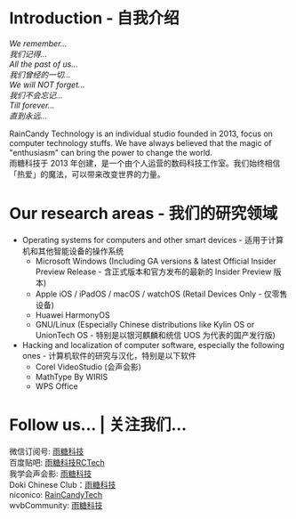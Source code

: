 # Introduction - 自我介绍
<i>We remember...<br>
我们记得...<br>
All the past of us...<br>
我们曾经的一切...<br>
We will NOT forget...<br>
我们不会忘记...<br>
Till forever...<br>
直到永远...<br></i>

RainCandy Technology is an individual studio founded in 2013, focus on computer technology stuffs. We have always believed that the magic of "enthusiasm" can bring the power to change the world.</br>
雨糖科技于 2013 年创建，是一个由个人运营的数码科技工作室。我们始终相信「热爱」的魔法，可以带来改变世界的力量。

# Our research areas - 我们的研究领域
- Operating systems for computers and other smart devices - 适用于计算机和其他智能设备的操作系统
  - Microsoft Windows (Including GA versions & latest Official Insider Preview Release - 含正式版本和官方发布的最新的 Insider Preview 版本)
  - Apple iOS / iPadOS / macOS / watchOS (Retail Devices Only - 仅零售设备)
  - Huawei HarmonyOS
  - GNU/Linux (Especially Chinese distributions like Kylin OS or UnionTech OS - 特别是以银河麒麟和统信 UOS 为代表的国产发行版)
- Hacking and localization of computer software, especially the following ones - 计算机软件的研究与汉化，特别是以下软件
  - Corel VideoStudio (会声会影)
  - MathType By WIRIS
  - WPS Office

# Follow us... | 关注我们...
微信订阅号: [雨糖科技](https://github.com/RainCandyTech/.github/blob/main/wechat_qrcode/wechat_qrcode.png)</br>
百度贴吧: [雨糖科技RCTech](https://tieba.baidu.com/home/main?id=tb.1.be06e796.GJjL12LJ_4OX9VRZDkJfFw)</br>
我学会声会影: [雨糖科技](http://www.hy345.com/space-uid-201987.html)</br>
Doki Chinese Club：[雨糖科技](https://forum.monika.love/u/6401)</br>
niconico: [RainCandyTech](https://nicovideo.jp/user/60499470)</br>
wvbCommunity: [雨糖科技](https://community.wvbtech.com/u/RainCandy)</br>
